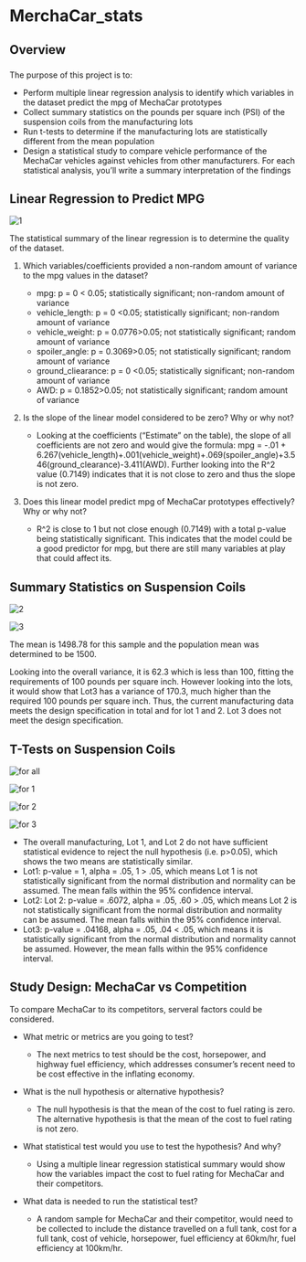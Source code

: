 # MerchaCar_stats
## Overview
###
The purpose of this project is to:
- Perform multiple linear regression analysis to identify which variables in the dataset predict the mpg of MechaCar prototypes
- Collect summary statistics on the pounds per square inch (PSI) of the suspension coils from the manufacturing lots
- Run t-tests to determine if the manufacturing lots are statistically different from the mean population
- Design a statistical study to compare vehicle performance of the MechaCar vehicles against vehicles from other manufacturers. For each statistical analysis, you’ll write a summary interpretation of the findings
## Linear Regression to Predict MPG

![1](https://user-images.githubusercontent.com/67567087/163654733-887147aa-1ec7-4269-ad34-b1f8fdd448b0.png)

The statistical summary of the linear regression is to determine the quality of the dataset. 

1) Which variables/coefficients provided a non-random amount of variance to the mpg values in the dataset?
    - mpg: p = 0 < 0.05; statistically significant; non-random amount of variance
    - vehicle_length: p = 0 <0.05; statistically significant; non-random amount of variance
    - vehicle_weight: p = 0.0776>0.05; not statistically significant; random amount of variance
    - spoiler_angle: p = 0.3069>0.05; not statistically significant; random amount of variance
    - ground_cliearance: p = 0 <0.05; statistically significant; non-random amount of variance
    - AWD: p = 0.1852>0.05; not statistically significant; random amount of variance

2) Is the slope of the linear model considered to be zero? Why or why not?
   - Looking at the coefficients (“Estimate” on the table), the slope of all coefficients are not zero and would give the formula: 
mpg = -.01 + 6.267(vehicle_length)+.001(vehicle_weight)+.069(spoiler_angle)+3.546(ground_clearance)-3.411(AWD). Further looking into the R^2 value (0.7149) indicates that it is not close to zero and thus the slope is not zero. 

3) Does this linear model predict mpg of MechaCar prototypes effectively? Why or why not?
    - R^2 is close to 1 but not close enough (0.7149) with a total p-value being statistically significant. This indicates that the model could be a good predictor for mpg, but there are still many variables at play that could affect its.

## Summary Statistics on Suspension Coils

![2](https://user-images.githubusercontent.com/67567087/163655029-65cee33e-a308-410a-9f32-7c2ed1f551ec.png)

![3](https://user-images.githubusercontent.com/67567087/163655035-e18bcd9f-5e65-44d9-8f9b-a7d3b034c838.png)

The mean is 1498.78 for this sample and the population mean was determined to be 1500.

Looking into the overall variance, it is 62.3 which is less than 100, fitting the requirements of 100 pounds per square inch. However looking into the lots, it would show that Lot3 has a variance of 170.3, much higher than the required 100 pounds per square inch. Thus, the current manufacturing data meets the design specification in total and for lot 1 and 2. Lot 3 does not meet the design specification.

## T-Tests on Suspension Coils

![for all](https://user-images.githubusercontent.com/67567087/163655100-279673c8-534e-4aa2-9289-f92fe6ce9613.png)

![for 1](https://user-images.githubusercontent.com/67567087/163655103-311506aa-75ed-4c5c-8942-95b42f0ab09e.png)

![for 2](https://user-images.githubusercontent.com/67567087/163655107-8a50ca80-0ba7-477f-a858-cca7b7cf89cd.png)

![for 3](https://user-images.githubusercontent.com/67567087/163655113-dd9470bd-0fed-49ac-95c0-870e5a7aa746.png)

- The overall manufacturing, Lot 1, and Lot 2 do not have sufficient statistical evidence to reject the null hypothesis (i.e. p>0.05), which shows the two means are statistically similar.
- Lot1: p-value = 1, alpha = .05, 1 > .05, which means Lot 1 is not statistically significant from the normal distribution and normality can be assumed. The mean falls within the 95% confidence interval.
- Lot2: Lot 2: p-value = .6072, alpha = .05, .60 > .05, which means Lot 2 is not statistically significant from the normal distribution and normality can be assumed. The mean falls within the 95% confidence interval.
- Lot3: p-value = .04168, alpha = .05, .04 < .05, which means it is statistically significant from the normal distribution and normality cannot be assumed. However, the mean falls within the 95% confidence interval.

## Study Design: MechaCar vs Competition

To compare MechaCar to its competitors, serveral factors could be considered.

- What metric or metrics are you going to test?
    - The next metrics to test should be the cost, horsepower, and highway fuel efficiency, which addresses consumer’s recent need to be cost effective in the inflating economy.

- What is the null hypothesis or alternative hypothesis?
    - The null hypothesis is that the mean of the cost to fuel rating is zero. The alternative hypothesis is that the mean of the cost to fuel rating is not zero.

- What statistical test would you use to test the hypothesis? And why?
    - Using a multiple linear regression statistical summary would show how the variables impact the cost to fuel rating for MechaCar and their competitors.
     
- What data is needed to run the statistical test?
    - A random sample for MechaCar and their competitor, would need to be collected to include the distance travelled on a full tank, cost for a full tank, cost of vehicle, horsepower, fuel efficiency at 60km/hr, fuel efficiency at 100km/hr.
